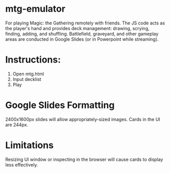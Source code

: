 # mtg-emulator
For playing Magic: the Gathering remotely with friends. The JS code acts as the player's hand and provides deck management: drawing, scrying, finding, adding, and shuffling. Battlefield, graveyard, and other gameplay areas are conducted in Google Slides (or in Powerpoint while streaming).

# Instructions:
1. Open mtg.html
2. Input decklist
3. Play

# Google Slides Formatting
2400x1600px slides will allow appropriately-sized images. Cards in the UI are 244px.

# Limitations
Resizing UI window or inspecting in the browser will cause cards to display less effectively.

